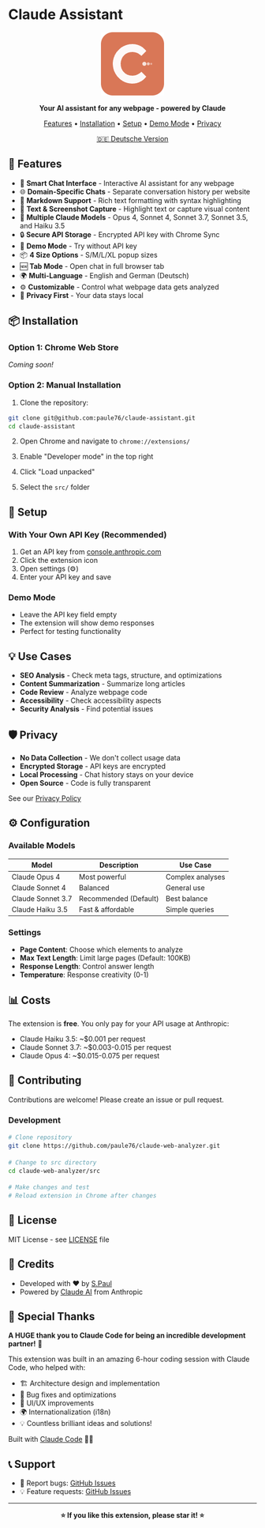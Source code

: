 # Claude Assistant

<p align="center">
  <img src="src/icon128-new.png" alt="Claude Assistant Logo" width="128" height="128">
</p>

<p align="center">
  <strong>Your AI assistant for any webpage - powered by Claude</strong>
</p>

<p align="center">
  <a href="#features">Features</a> •
  <a href="#installation">Installation</a> •
  <a href="#setup">Setup</a> •
  <a href="#demo-mode">Demo Mode</a> •
  <a href="#privacy">Privacy</a>
</p>

<p align="center">
  <a href="README_DE.md">🇩🇪 Deutsche Version</a>
</p>

## 🚀 Features

- 💬 **Smart Chat Interface** - Interactive AI assistant for any webpage
- 🌐 **Domain-Specific Chats** - Separate conversation history per website
- 📝 **Markdown Support** - Rich text formatting with syntax highlighting
- 📸 **Text & Screenshot Capture** - Highlight text or capture visual content
- 🤖 **Multiple Claude Models** - Opus 4, Sonnet 4, Sonnet 3.7, Sonnet 3.5, and Haiku 3.5
- 🔒 **Secure API Storage** - Encrypted API key with Chrome Sync
- 🎯 **Demo Mode** - Try without API key
- 📦 **4 Size Options** - S/M/L/XL popup sizes
- 🆕 **Tab Mode** - Open chat in full browser tab
- 🌍 **Multi-Language** - English and German (Deutsch)
- ⚙️ **Customizable** - Control what webpage data gets analyzed
- 🔐 **Privacy First** - Your data stays local

## 📦 Installation

### Option 1: Chrome Web Store
*Coming soon!*

### Option 2: Manual Installation

1. Clone the repository:
```bash
git clone git@github.com:paule76/claude-assistant.git
cd claude-assistant
```

2. Open Chrome and navigate to `chrome://extensions/`

3. Enable "Developer mode" in the top right

4. Click "Load unpacked"

5. Select the `src/` folder

## 🔧 Setup

### With Your Own API Key (Recommended)

1. Get an API key from [console.anthropic.com](https://console.anthropic.com)
2. Click the extension icon
3. Open settings (⚙️)
4. Enter your API key and save

### Demo Mode

- Leave the API key field empty
- The extension will show demo responses
- Perfect for testing functionality

## 💡 Use Cases

- **SEO Analysis** - Check meta tags, structure, and optimizations
- **Content Summarization** - Summarize long articles
- **Code Review** - Analyze webpage code
- **Accessibility** - Check accessibility aspects
- **Security Analysis** - Find potential issues

## 🛡️ Privacy

- **No Data Collection** - We don't collect usage data
- **Encrypted Storage** - API keys are encrypted
- **Local Processing** - Chat history stays on your device
- **Open Source** - Code is fully transparent

See our [Privacy Policy](PRIVACY.md)

## ⚙️ Configuration

### Available Models

| Model | Description | Use Case |
|-------|-------------|----------|
| Claude Opus 4 | Most powerful | Complex analyses |
| Claude Sonnet 4 | Balanced | General use |
| Claude Sonnet 3.7 | Recommended (Default) | Best balance |
| Claude Haiku 3.5 | Fast & affordable | Simple queries |

### Settings

- **Page Content**: Choose which elements to analyze
- **Max Text Length**: Limit large pages (Default: 100KB)
- **Response Length**: Control answer length
- **Temperature**: Response creativity (0-1)

## 📊 Costs

The extension is **free**. You only pay for your API usage at Anthropic:

- Claude Haiku 3.5: ~$0.001 per request
- Claude Sonnet 3.7: ~$0.003-0.015 per request  
- Claude Opus 4: ~$0.015-0.075 per request

## 🤝 Contributing

Contributions are welcome! Please create an issue or pull request.

### Development

```bash
# Clone repository
git clone https://github.com/paule76/claude-web-analyzer.git

# Change to src directory
cd claude-web-analyzer/src

# Make changes and test
# Reload extension in Chrome after changes
```

## 📝 License

MIT License - see [LICENSE](LICENSE) file

## 🙏 Credits

- Developed with ❤️ by [S.Paul](https://github.com/paule76)
- Powered by [Claude AI](https://anthropic.com) from Anthropic

## 🙏 Special Thanks

**A HUGE thank you to Claude Code for being an incredible development partner!** 🎉

This extension was built in an amazing 6-hour coding session with Claude Code, who helped with:
- 🏗️ Architecture design and implementation
- 🐛 Bug fixes and optimizations  
- 🎨 UI/UX improvements
- 🌍 Internationalization (i18n)
- 💡 Countless brilliant ideas and solutions!

Built with [Claude Code](https://github.com/anthropics/claude-code) 🤖✨

## 📞 Support

- 🐛 Report bugs: [GitHub Issues](https://github.com/paule76/claude-assistant/issues)
- 💡 Feature requests: [GitHub Issues](https://github.com/paule76/claude-assistant/issues)

---

<p align="center">
  <strong>⭐ If you like this extension, please star it! ⭐</strong>
</p>